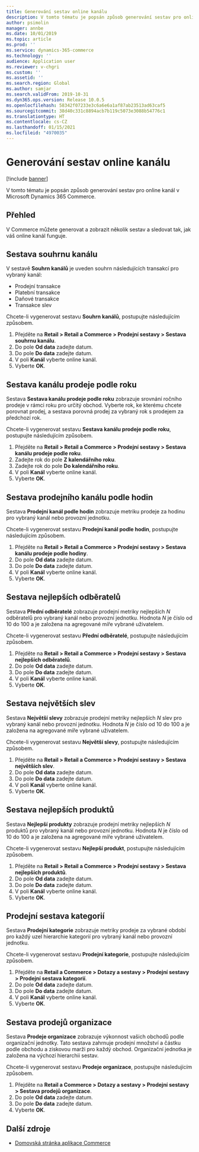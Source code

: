 ```yaml
---
title: Generování sestav online kanálu
description: V tomto tématu je popsán způsob generování sestav pro online kanál v Microsoft Dynamics 365 Commerce.
author: psimolin
manager: annbe
ms.date: 10/01/2019
ms.topic: article
ms.prod: ''
ms.service: dynamics-365-commerce
ms.technology: ''
audience: Application user
ms.reviewer: v-chgri
ms.custom: ''
ms.assetid: ''
ms.search.region: Global
ms.author: samjar
ms.search.validFrom: 2019-10-31
ms.dyn365.ops.version: Release 10.0.5
ms.openlocfilehash: 58342f07233e3c6a6e6a1af87ab23513ad63caf5
ms.sourcegitcommit: 38d40c331c8894acb7b119c5073e3088b54776c1
ms.translationtype: HT
ms.contentlocale: cs-CZ
ms.lasthandoff: 01/15/2021
ms.locfileid: "4970035"
---
```

# <a name="generate-online-channel-reports"></a>Generování sestav online kanálu


[!include [banner](includes/banner.md)]

V tomto tématu je popsán způsob generování sestav pro online kanál v Microsoft Dynamics 365 Commerce.

## <a name="overview"></a>Přehled

V Commerce můžete generovat a zobrazit několik sestav a sledovat tak, jak váš online kanál funguje.

## <a name="channel-summary-report"></a>Sestava souhrnu kanálu

V sestavě **Souhrn kanálů** je uveden souhrn následujících transakcí pro vybraný kanál:

- Prodejní transakce
- Platební transakce
- Daňové transakce
- Transakce slev

Chcete-li vygenerovat sestavu **Souhrn kanálů**, postupujte následujícím způsobem.

1. Přejděte na **Retail \> Retail a Commerce \> Prodejní sestavy \> Sestava souhrnu kanálu**.
1. Do pole **Od data** zadejte datum.
1. Do pole **Do data** zadejte datum.
1. V poli **Kanál** vyberte online kanál.
1. Vyberte **OK**.
 
## <a name="channel-sales-by-year-report"></a>Sestava kanálu prodeje podle roku 

Sestava **Sestava kanálu prodeje podle roku** zobrazuje srovnání ročního prodeje v rámci roku pro určitý obchod. Vyberte rok, ke kterému chcete porovnat prodej, a sestava porovná prodej za vybraný rok s prodejem za předchozí rok.

Chcete-li vygenerovat sestavu **Sestava kanálu prodeje podle roku**, postupujte následujícím způsobem.

1. Přejděte na **Retail \> Retail a Commerce \> Prodejní sestavy \> Sestava kanálu prodeje podle roku**.
1. Zadejte rok do pole **Z kalendářního roku**.
1. Zadejte rok do pole **Do kalendářního roku**.
1. V poli **Kanál** vyberte online kanál.
1. Vyberte **OK**.

## <a name="channel-sales-by-hour-report"></a>Sestava prodejního kanálu podle hodin

Sestava **Prodejní kanál podle hodin** zobrazuje metriku prodeje za hodinu pro vybraný kanál nebo provozní jednotku.

Chcete-li vygenerovat sestavu **Prodejní kanál podle hodin**, postupujte následujícím způsobem.

1. Přejděte na **Retail \> Retail a Commerce \> Prodejní sestavy \> Sestava kanálu prodeje podle hodiny**.
1. Do pole **Od data** zadejte datum.
1. Do pole **Do data** zadejte datum.
1. V poli **Kanál** vyberte online kanál.
1. Vyberte **OK**.

## <a name="top-customers-report"></a>Sestava nejlepších odběratelů

Sestava **Přední odběratelé** zobrazuje prodejní metriky nejlepších *N* odběratelů pro vybraný kanál nebo provozní jednotku. Hodnota *N* je číslo od 10 do 100 a je založena na agregované míře vybrané uživatelem.

Chcete-li vygenerovat sestavu **Přední odběratelé**, postupujte následujícím způsobem.

1. Přejděte na **Retail \> Retail a Commerce \> Prodejní sestavy \> Sestava nejlepších odběratelů**.
1. Do pole **Od data** zadejte datum.
1. Do pole **Do data** zadejte datum.
1. V poli **Kanál** vyberte online kanál.
1. Vyberte **OK**.

## <a name="top-discounts-report"></a>Sestava největších slev

Sestava **Největší slevy** zobrazuje prodejní metriky nejlepších *N* slev pro vybraný kanál nebo provozní jednotku. Hodnota *N* je číslo od 10 do 100 a je založena na agregované míře vybrané uživatelem.

Chcete-li vygenerovat sestavu **Největší slevy**, postupujte následujícím způsobem.

1. Přejděte na **Retail \> Retail a Commerce \> Prodejní sestavy \> Sestava největších slev**.
1. Do pole **Od data** zadejte datum.
1. Do pole **Do data** zadejte datum.
1. V poli **Kanál** vyberte online kanál.
1. Vyberte **OK**.

## <a name="top-products-report"></a>Sestava nejlepších produktů

Sestava **Nejlepší produkty** zobrazuje prodejní metriky nejlepších *N* produktů pro vybraný kanál nebo provozní jednotku. Hodnota *N* je číslo od 10 do 100 a je založena na agregované míře vybrané uživatelem.

Chcete-li vygenerovat sestavu **Nejlepší produkt**, postupujte následujícím způsobem.

1. Přejděte na **Retail \> Retail a Commerce \> Prodejní sestavy \> Sestava nejlepších produktů**.
1. Do pole **Od data** zadejte datum.
1. Do pole **Do data** zadejte datum.
1. V poli **Kanál** vyberte online kanál.
1. Vyberte **OK**.

## <a name="category-sales-report"></a>Prodejní sestava kategorií

Sestava **Prodejní kategorie** zobrazuje metriky prodeje za vybrané období pro každý uzel hierarchie kategorií pro vybraný kanál nebo provozní jednotku.

Chcete-li vygenerovat sestavu **Prodejní kategorie**, postupujte následujícím způsobem.

1. Přejděte na **Retail a Commerce \> Dotazy a sestavy \> Prodejní sestavy \> Prodejní sestava kategorií**.
1. Do pole **Od data** zadejte datum.
1. Do pole **Do data** zadejte datum.
1. V poli **Kanál** vyberte online kanál.
1. Vyberte **OK**.

## <a name="organization-sales-report"></a>Sestava prodejů organizace

Sestava **Prodeje organizace** zobrazuje výkonnost vašich obchodů podle organizační jednotky. Tato sestava zahrnuje prodejní množství a částku podle obchodu a ziskovou marži pro každý obchod. Organizační jednotka je založena na výchozí hierarchii sestav.

Chcete-li vygenerovat sestavu **Prodeje organizace**, postupujte následujícím způsobem.

1. Přejděte na **Retail a Commerce \> Dotazy a sestavy \> Prodejní sestavy \> Sestava prodejů organizace**.
1. Do pole **Od data** zadejte datum.
1. Do pole **Do data** zadejte datum.
1. Vyberte **OK**.

## <a name="additional-resources"></a>Další zdroje

- [Domovská stránka aplikace Commerce](../retail/index.md)
